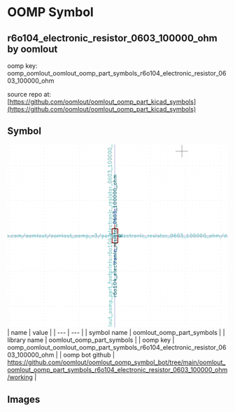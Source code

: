 # OOMP Symbol  
## r6o104_electronic_resistor_0603_100000_ohm  by oomlout  
  
oomp key: oomp_oomlout_oomlout_oomp_part_symbols_r6o104_electronic_resistor_0603_100000_ohm  
  
source repo at: [https://github.com/oomlout/oomlout_oomp_part_kicad_symbols](https://github.com/oomlout/oomlout_oomp_part_kicad_symbols)  
## Symbol  
  
[![working.png](working_600.png)](working.png)  
| name | value | 
| --- | --- | 
| symbol name | oomlout_oomp_part_symbols | 
| library name | oomlout_oomp_part_symbols | 
| oomp key | oomp_oomlout_oomlout_oomp_part_symbols_r6o104_electronic_resistor_0603_100000_ohm | 
| oomp bot github | https://github.com/oomlout/oomlout_oomp_symbol_bot/tree/main/oomlout_oomlout_oomp_part_symbols_r6o104_electronic_resistor_0603_100000_ohm/working | 
## Images  
